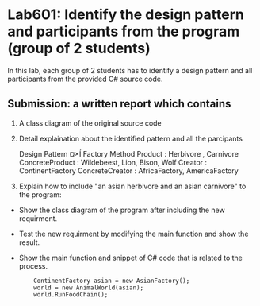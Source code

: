 ﻿# Lab601: Identify the design pattern and participants from the program (group of 2 students)

In this lab, each group of 2 students has to identify a design pattern and all participants 
from the provided C# source code. 

## Submission: a written report which contains

1. A class diagram of the original source code
	
2. Detail explaination about the identified pattern and all the parcipants

	Design Pattern ¤×Í Factory Method
	Product : Herbivore , Carnivore
	ConcreteProduct :  Wildebeest, Lion, Bison, Wolf
	Creator : ContinentFactory
	ConcreteCreator : AfricaFactory, AmericaFactory

3. Explain how to include "an asian herbivore and an asian carnivore" to the program: 
  - Show the class diagram of the program after including the new requirment.

  - Test the new requirment by modifying the main function and show the result.

  - Show the main function and snippet of C# code that is related to the process.

			ContinentFactory asian = new AsianFactory();
            world = new AnimalWorld(asian);
            world.RunFoodChain();

